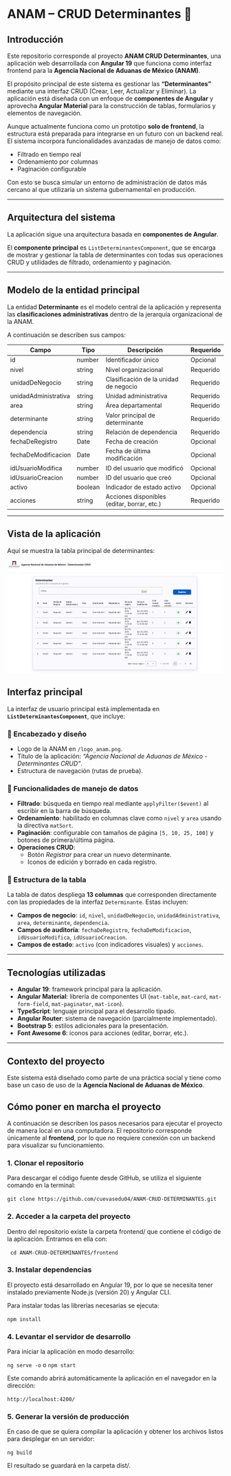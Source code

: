 # ANAM – CRUD Determinantes 📌

##  Introducción 
Este repositorio corresponde al proyecto **ANAM CRUD Determinantes**, una aplicación web desarrollada con **Angular 19** que funciona como interfaz frontend para la **Agencia Nacional de Aduanas de México (ANAM)**.  

El propósito principal de este sistema es gestionar las  **“Determinantes”** mediante una interfaz CRUD (Crear, Leer, Actualizar y Eliminar). La aplicación está diseñada con un enfoque de **componentes de Angular** y aprovecha **Angular Material** para la construcción de tablas, formularios y elementos de navegación.  

Aunque actualmente funciona como un prototipo **solo de frontend**, la estructura está preparada para integrarse en un futuro con un backend real. El sistema incorpora funcionalidades avanzadas de manejo de datos como:
- Filtrado en tiempo real  
- Ordenamiento por columnas  
- Paginación configurable  

Con esto se busca simular un entorno de administración de datos más cercano al que utilizaría un sistema gubernamental en producción.  

---

##  Arquitectura del sistema
La aplicación sigue una arquitectura basada en **componentes de Angular**.  

El **componente principal** es `ListDeterminantesComponent`, que se encarga de mostrar y gestionar la tabla de determinantes con todas sus operaciones CRUD y utilidades de filtrado, ordenamiento y paginación.

---

## Modelo de la entidad principal
La entidad **Determinante** es el modelo central de la aplicación y representa las **clasificaciones administrativas** dentro de la jerarquía organizacional de la ANAM.  

A continuación se describen sus campos:

| Campo               | Tipo    | Descripción                               | Requerido |
|---------------------|---------|-------------------------------------------|-----------|
| id                  | number  | Identificador único                       | Opcional  |
| nivel               | string  | Nivel organizacional                      | Requerido |
| unidadDeNegocio     | string  | Clasificación de la unidad de negocio     | Requerido |
| unidadAdministrativa| string  | Unidad administrativa                     | Requerido |
| area                | string  | Área departamental                        | Requerido |
| determinante        | string  | Valor principal de determinante           | Requerido |
| dependencia         | string  | Relación de dependencia                   | Requerido |
| fechaDeRegistro     | Date    | Fecha de creación                         | Opcional  |
| fechaDeModificacion | Date    | Fecha de última modificación              | Opcional  |
| idUsuarioModifica   | number  | ID del usuario que modificó               | Opcional  |
| idUsuarioCreacion   | number  | ID del usuario que creó                   | Opcional  |
| activo              | boolean | Indicador de estado activo                | Opcional  |
| acciones            | string  | Acciones disponibles (editar, borrar, etc.) | Requerido |

---

##  Vista de la aplicación

Aquí se muestra la tabla principal de determinantes:

![Tabla de determinantes](./frontend/assets/image.png)

##  Interfaz principal
La interfaz de usuario principal está implementada en **`ListDeterminantesComponent`**, que incluye:

### 🔹 Encabezado y diseño
- Logo de la ANAM en `/logo_anam.png`.  
- Título de la aplicación: *“Agencia Nacional de Aduanas de México - Determinantes CRUD”*.  
- Estructura de navegación (rutas de prueba).  

### 🔹 Funcionalidades de manejo de datos
- **Filtrado**: búsqueda en tiempo real mediante `applyFilter($event)` al escribir en la barra de búsqueda.  
- **Ordenamiento**: habilitado en columnas clave como `nivel` y `area` usando la directiva `matSort`.  
- **Paginación**: configurable con tamaños de página `[5, 10, 25, 100]` y botones de primera/última página.  
- **Operaciones CRUD**:  
  - Botón *Registrar* para crear un nuevo determinante.  
  - Iconos de edición y borrado en cada registro.  

### 🔹 Estructura de la tabla
La tabla de datos despliega **13 columnas** que corresponden directamente con las propiedades de la interfaz `Determinante`. Estas incluyen:
- **Campos de negocio**: `id`, `nivel`, `unidadDeNegocio`, `unidadAdministrativa`, `area`, `determinante`, `dependencia`.  
- **Campos de auditoría**: `fechaDeRegistro`, `fechaDeModificacion`, `idUsuarioModifica`, `idUsuarioCreacion`.  
- **Campos de estado**: `activo` (con indicadores visuales) y `acciones`.  

---

##  Tecnologías utilizadas
- **Angular 19**: framework principal para la aplicación.  
- **Angular Material**: librería de componentes UI (`mat-table`, `mat-card`, `mat-form-field`, `mat-paginator`, `mat-icon`).  
- **TypeScript**: lenguaje principal para el desarrollo tipado.  
- **Angular Router**: sistema de navegación (parcialmente implementado).  
- **Bootstrap 5**: estilos adicionales para la presentación.  
- **Font Awesome 6**: íconos para acciones (editar, borrar, etc.).  

---

##  Contexto del proyecto
Este sistema está diseñado como parte de una práctica social y tiene como base un caso de uso de la **Agencia Nacional de Aduanas de México**.  

##  Cómo poner en marcha el proyecto

A continuación se describen los pasos necesarios para ejecutar el proyecto de manera local en una computadora. El repositorio corresponde únicamente al **frontend**, por lo que no requiere conexión con un backend para visualizar su funcionamiento.

### 1. Clonar el repositorio
Para descargar el código fuente desde GitHub, se utiliza el siguiente comando en la terminal:

`git clone https://github.com/cuevasedu04/ANAM-CRUD-DETERMINANTES.git ` 


### 2. Acceder a la carpeta del proyecto

Dentro del repositorio existe la carpeta frontend/ que contiene el código de la aplicación. Entramos en ella con:

`  cd ANAM-CRUD-DETERMINANTES/frontend ` 

### 3. Instalar dependencias

El proyecto está desarrollado en Angular 19, por lo que se necesita tener instalado previamente Node.js (versión 20) y Angular CLI.

Para instalar todas las librerías necesarias se ejecuta:

` npm install `

### 4. Levantar el servidor de desarrollo

Para iniciar la aplicación en modo desarrollo:

` ng serve -o ` o ` npm start `

Este comando abrirá automáticamente la aplicación en el navegador en la dirección:

` http://localhost:4200/ `

### 5. Generar la versión de producción

En caso de que se quiera compilar la aplicación y obtener los archivos listos para desplegar en un servidor:

` ng build `

El resultado se guardará en la carpeta dist/.
